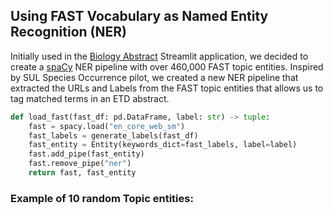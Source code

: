 ## Using FAST Vocabulary as Named Entity Recognition (NER)
Initially used in the [Biology Abstract](https://biology-fast-etds.herokuapp.com/) 
Streamlit application, we decided to create a [spaCy][SPACY] NER 
pipeline with over 460,000 FAST topic entities. Inspired by SUL Species 
Occurrence pilot, we created a new NER pipeline that extracted the URLs 
and Labels from the FAST
topic entities that allows us to tag matched terms in an ETD abstract.

```python
def load_fast(fast_df: pd.DataFrame, label: str) -> tuple:
    fast = spacy.load("en_core_web_sm")
    fast_labels = generate_labels(fast_df)
    fast_entity = Entity(keywords_dict=fast_labels, label=label)
    fast.add_pipe(fast_entity)
    fast.remove_pipe("ner")
    return fast, fast_entity
```

### Example of 10 random Topic entities: 


[SPACY]: https://spacy.io/
